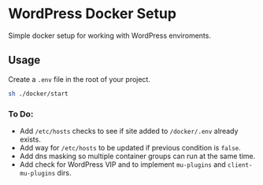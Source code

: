 # WordPress Docker Setup
Simple docker setup for working with WordPress enviroments.

## Usage
Create a `.env` file in the root of your project.

```bash
sh ./docker/start
```

### To Do:
- Add `/etc/hosts` checks to see if site added to `/docker/.env` already exists.
- Add way for `/etc/hosts` to be updated if previous condition is `false`.
- Add dns masking so multiple container groups can run at the same time.
- Add check for WordPress VIP and to implement `mu-plugins` and `client-mu-plugins` dirs.

